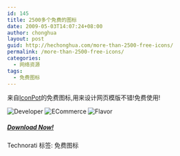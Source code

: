 ```yaml
---
id: 145
title: 2500多个免费的图标
date: 2009-05-03T14:07:24+08:00
author: chonghua
layout: post
guid: http://hechonghua.com/more-than-2500-free-icons/
permalink: /more-than-2500-free-icons/
categories:
  - 网络资源
tags:
  - 免费图标
---
```

来自[IconPot](http://www.iconpot.com)的免费图标,用来设计网页模版不错!免费使用!

<!--more--><img alt="Developer" src="http://nettuts.s3.amazonaws.com/229_icons/developper.png" / alt="2500多个免费的图标" > <img alt="ECommerce" src="http://nettuts.s3.amazonaws.com/229_icons/ecommerce.png" / alt="2500多个免费的图标" > <img alt="Flavor" src="http://nettuts.s3.amazonaws.com/229_icons/flavour.png" / alt="2500多个免费的图标" > 

##### [Download Now!](http://www.iconpot.com)

<div style="padding-bottom: 0px; margin: 0px; padding-left: 0px; padding-right: 0px; display: inline; float: none; padding-top: 0px" id="scid:0767317B-992E-4b12-91E0-4F059A8CECA8:610801e7-1d30-4c7f-9243-9c59b3fe4daa" class="wlWriterEditableSmartContent">
  Technorati 标签: 免费图标
</div>